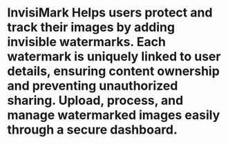 # InvisiMark Helps users protect and track their images by adding invisible watermarks. Each watermark is uniquely linked to user details, ensuring content ownership and preventing unauthorized sharing. Upload, process, and manage watermarked images easily through a secure dashboard.
